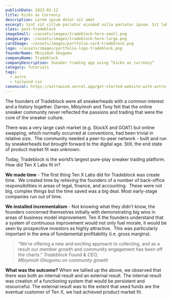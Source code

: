 ```yaml
---
publishDate: 2023-01-12
title: Kicks as Currency
description: Lorem ipsum dolor sit amet
excerpt: Sint sit cillum pariatur eiusmod nulla pariatur ipsum. Sit laborum anim qui mollit tempor pariatur.
class: post-tradeblock
imageSmall: ~/assets/images/tradeblock-hero-small.png
imageLarge: ~/assets/images/tradeblock-hero-large.png
cardImage: ~/assets/images/portfolio-card-tradeblock.png
logo: ~/assets/images/portfolio-logo-tradeblock.png
founderName: Mbiyimoh Ghogomu
companyName: Tradeblock
companyDescription: Sneaker trading app using “kicks as currency”
category: Tutorials
tags:
  - astro
  - tailwind css
canonical: https://astrowind.vercel.app/get-started-website-with-astro-tailwind-css
---
```


The founders of Tradeblock were all sneakerheads with a common interest and a history together. Darren, Mbiyimoh and Tony felt that the online sneaker community never reflected the passions and trading that were the core of the sneaker culture.   

There was a very large cash market (e.g. StockX and GOAT) but online swapping, which normally occurred at conventions, had been trivial in relative size.  The community needed a peer-to-peer network - built and run by sneakerheads but brought forward to the digital age. Still, the end state of product market fit was unknown.  

Today, Tradeblock is the world’s largest pure-play sneaker trading platform. How did Ten X Labs fit in?

**We made time** - The first thing Ten X Labs did for Tradeblock was create time.  We created time by relieving the founders of a number of back-office responsibilities in areas of legal, finance, and accounting.  These were not big, complex things but the time saved was a big deal. Most early-stage companies run out of time.

**We installed incrementalism** - Not knowing what they didn’t know, the founders concerned themselves initially with demonstrating big wins  in areas of business model improvement. Ten X the founders understand that a system of continuous improvement would not only fuel morale, it would be seen by prospective investors as highly attractive.  This was particularly important in the area of fundamental profitability (i.e. gross margins).  

>“We're offering a new and exciting approach to collecting, and as a result our member growth and community engagement has been off the charts.”
<cite>Tradeblock Found & CEO,  
Mbiyimoh Ghogomu on community growth</cite>

**What was the outcome?** When we tallied up the above, we observed that there was both an internal result and an external result. The internal result was creation of a functioning system that would be persistent and resourceful. The external result was to the extent that seed funds are the eventual customer of Ten X, we had achieved product market fit.

